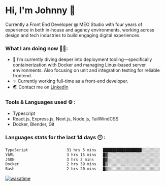 # Hi, I'm Johnny 👋

Currently a Front End Developer @ MEO Studio with four years of experience in both in-house and agency environments, working across design and tech industries to build engaging digital experiences.

### What I am doing now 🧑‍💻:

- 🔭 I’m currently diving deeper into deployment tooling—specifically containerization with Docker and managing Linux-based server environments. Also focusing on unit and integration testing for reliable frontend.
- ✨ Currently working full-time as a front-end developer.
- 🌏 Contact me on [LinkedIn](https://www.linkedin.com/in/johchai/)

### Tools & Languages used ⚙️ :

- Typescript
- React.js, Express.js, Next.js, Node.js, TailWindCSS
- Docker, Blender, Git

### Languages stats for the last 14 days 🕛 :

<!--START_SECTION:waka-->

```txt
TypeScript                 31 hrs 5 mins   █████████████████░░░░░░░░   67.92 %
YAML                       3 hrs 15 mins   █▓░░░░░░░░░░░░░░░░░░░░░░░   07.13 %
JSON                       3 hrs 3 mins    █▓░░░░░░░░░░░░░░░░░░░░░░░   06.67 %
Docker                     2 hrs 39 mins   █▒░░░░░░░░░░░░░░░░░░░░░░░   05.81 %
Bash                       2 hrs 20 mins   █▒░░░░░░░░░░░░░░░░░░░░░░░   05.12 %
```

<!--END_SECTION:waka-->

[![wakatime](https://wakatime.com/badge/user/0cd14e89-b357-451d-b5c1-4a79286fb5a6.svg)](https://wakatime.com/@0cd14e89-b357-451d-b5c1-4a79286fb5a6)
